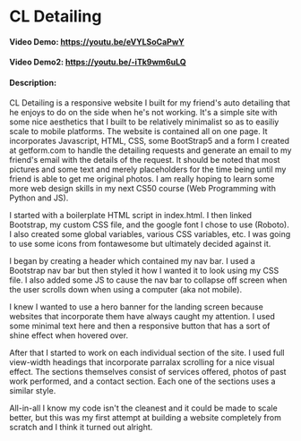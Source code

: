 # CL Detailing
#### Video Demo: https://youtu.be/eVYLSoCaPwY 
#### Video Demo2: https://youtu.be/-iTk9wm6uLQ
#### Description:
CL Detailing is a responsive website I built for my friend's auto detailing that he enjoys to do on the side when he's not working. It's a simple site with some nice aesthetics that I built to be relatively minimalist so as to easiliy scale to mobile platforms. The website is contained all on one page. It incorporates Javascript, HTML, CSS, some BootStrap5 and a form I created at getform.com to handle the detailing requests and generate an email to my friend's email with the details of the request. It should be noted that most pictures and some text and merely placeholders for the time being until my friend is able to get me original photos. I am really hoping to learn some more web design skills in my next CS50 course (Web Programming with Python and JS).

I started with a boilerplate HTML script in index.html. I then linked Bootstrap, my custom CSS file, and the google font I chose to use (Roboto). I also created some global variables, various CSS variables, etc. I was going to use some icons from fontawesome but ultimately decided against it.

I began by creating a header which contained my nav bar. I used a Bootstrap nav bar but then styled it how I wanted it to look using my CSS file. I also added some JS to cause the nav bar to collapse off screen when the user scrolls down when using a computer (aka not mobile). 

I knew I wanted to use a hero banner for the landing screen because websites that incorporate them have always caught my attention. I used some minimal text here and then a responsive button that has a sort of shine effect when hovered over. 

After that I started to work on each individual section of the site. I used full view-width headings that incorporate parralax scrolling for a nice visual effect. The sections themselves consist of services offered, photos of past work performed, and a contact section. Each one of the sections uses a similar style. 

All-in-all I know my code isn't the cleanest and it could be made to scale better, but this was my first attempt at building a website completely from scratch and I think it turned out alright.
